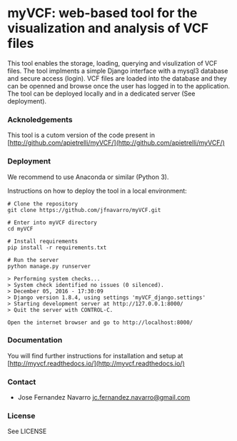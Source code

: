 

# myVCF: web-based tool for the visualization and analysis of VCF files

This tool enables the storage, loading, querying and visulization of 
VCF files. The tool implments a simple Django interface with a mysql3
database and secure access (login). VCF files are loaded into the 
database and they can be openned and browse once the user has logged
in to the application. The tool can be deployed locally and in a dedicated
server (See deployment). 

### Acknoledgements

This tool is a cutom version of the code present in [http://github.com/apietrelli/myVCF/](http://github.com/apietrelli/myVCF/)

### Deployment

We recommend to use Anaconda or similar (Python 3).

Instructions on how to deploy the tool in a local environment:


``` shell
# Clone the repository
git clone https://github.com/jfnavarro/myVCF.git

# Enter into myVCF directory
cd myVCF

# Install requirements
pip install -r requirements.txt

# Run the server
python manage.py runserver

> Performing system checks...
> System check identified no issues (0 silenced).
> December 05, 2016 - 17:30:09
> Django version 1.8.4, using settings 'myVCF_django.settings'
> Starting development server at http://127.0.0.1:8000/
> Quit the server with CONTROL-C.

Open the internet browser and go to http://localhost:8000/
```

### Documentation

You will find further instructions for installation and setup at [http://myvcf.readthedocs.io/](http://myvcf.readthedocs.io/)

### Contact

* Jose Fernandez Navarro [jc.fernandez.navarro@gmail.com](mailto:jc.fernandez.navarro@gmail.com)

### License 
See LICENSE

